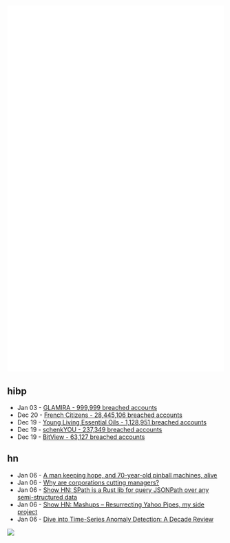 ![Metrics](https://raw.githubusercontent.com/phixion/phixion/master/metrics.svg)

## hibp

<!--
for https://github.com/phixion/phixion/blob/main/.github/workflows/feeds.yml
-->
<!--START_SECTION:haveibeenpwnd-->
- Jan 03 - [GLAMIRA - 999,999 breached accounts](https://haveibeenpwned.com/PwnedWebsites#GLAMIRA)
- Dec 20 - [French Citizens - 28,445,106 breached accounts](https://haveibeenpwned.com/PwnedWebsites#FrenchCitizens)
- Dec 19 - [Young Living Essential Oils - 1,128,951 breached accounts](https://haveibeenpwned.com/PwnedWebsites#YoungLivingEssentialOils)
- Dec 19 - [schenkYOU - 237,349 breached accounts](https://haveibeenpwned.com/PwnedWebsites#schenkYOU)
- Dec 19 - [BitView - 63,127 breached accounts](https://haveibeenpwned.com/PwnedWebsites#BitView)
<!--END_SECTION:haveibeenpwnd-->

## hn

<!--
for https://github.com/phixion/phixion/blob/main/.github/workflows/feeds.yml
-->
<!--START_SECTION:hn-->
- Jan 06 - [A man keeping hope, and 70-year-old pinball machines, alive](https://arstechnica.com/gaming/2025/01/meet-the-man-keeping-hope-and-70-year-old-pinball-machines-alive/)
- Jan 06 - [Why are corporations cutting managers?](https://arnoldkling.substack.com/p/why-are-corporations-cutting-managers)
- Jan 06 - [Show HN: SPath is a Rust lib for query JSONPath over any semi-structured data](https://github.com/cratesland/spath)
- Jan 06 - [Show HN: Mashups – Resurrecting Yahoo Pipes, my side project](https://www.mashups.io)
- Jan 06 - [Dive into Time-Series Anomaly Detection: A Decade Review](https://arxiv.org/abs/2412.20512)
<!--END_SECTION:hn-->

<!--
for https://yhype.me
-->
![](https://hit.yhype.me/github/profile?user_id=13013670)
